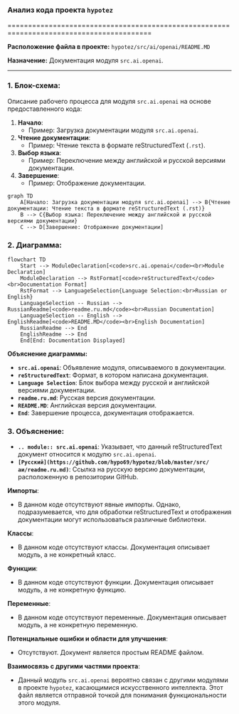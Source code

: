 ### Анализ кода проекта `hypotez`

=========================================================================================

**Расположение файла в проекте:** `hypotez/src/ai/openai/README.MD`

**Назначение:** Документация модуля `src.ai.openai`.

---

### 1. Блок-схема:

Описание рабочего процесса для модуля `src.ai.openai` на основе предоставленного кода:

1.  **Начало**:
    *   Пример: Загрузка документации модуля `src.ai.openai`.
2.  **Чтение документации**:
    *   Пример: Чтение текста в формате reStructuredText (`.rst`).
3.  **Выбор языка**:
    *   Пример: Переключение между английской и русской версиями документации.
4.  **Завершение**:
    *   Пример: Отображение документации.

```mermaid
graph TD
    A[Начало: Загрузка документации модуля src.ai.openai] --> B{Чтение документации: Чтение текста в формате reStructuredText (.rst)}
    B --> C{Выбор языка: Переключение между английской и русской версиями документации}
    C --> D[Завершение: Отображение документации]
```

### 2. Диаграмма:

```mermaid
flowchart TD
    Start --> ModuleDeclaration[<code>src.ai.openai</code><br>Module Declaration]
    ModuleDeclaration --> RstFormat[<code>reStructuredText</code><br>Documentation Format]
    RstFormat --> LanguageSelection{Language Selection:<br>Russian or English}
    LanguageSelection -- Russian --> RussianReadme[<code>readme.ru.md</code><br>Russian Documentation]
    LanguageSelection -- English --> EnglishReadme[<code>README.MD</code><br>English Documentation]
    RussianReadme --> End
    EnglishReadme --> End
    End[End: Documentation Displayed]
```

**Объяснение диаграммы:**

*   **`src.ai.openai`**: Объявление модуля, описываемого в документации.
*   **`reStructuredText`**: Формат, в котором написана документация.
*   **`Language Selection`**: Блок выбора между русской и английской версиями документации.
*   **`readme.ru.md`**: Русская версия документации.
*   **`README.MD`**: Английская версия документации.
*   **`End`**: Завершение процесса, документация отображается.

### 3. Объяснение:

*   **`.. module:: src.ai.openai`**: Указывает, что данный reStructuredText документ относится к модулю `src.ai.openai`.
*   **`[Русский](https://github.com/hypo69/hypotez/blob/master/src/аи/readme.ru.md)`**: Ссылка на русскую версию документации, расположенную в репозитории GitHub.

**Импорты**:

*   В данном коде отсутствуют явные импорты. Однако, подразумевается, что для обработки reStructuredText и отображения документации могут использоваться различные библиотеки.

**Классы**:

*   В данном коде отсутствуют классы. Документация описывает модуль, а не конкретный класс.

**Функции**:

*   В данном коде отсутствуют функции. Документация описывает модуль, а не конкретную функцию.

**Переменные**:

*   В данном коде отсутствуют переменные. Документация описывает модуль, а не конкретную переменную.

**Потенциальные ошибки и области для улучшения**:

*   Отсутствуют. Документ является простым README файлом.

**Взаимосвязь с другими частями проекта**:

*   Данный модуль `src.ai.openai` вероятно связан с другими модулями в проекте `hypotez`, касающимися искусственного интеллекта.  Этот файл является отправной точкой для понимания функциональности этого модуля.